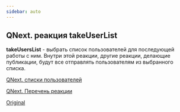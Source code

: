 ```yaml
---
sidebar: auto
---
```


## QNext. реакция takeUserList

**takeUsersList** - выбрать список пользователей для последующей работы с ним. Внутри этой реакции, другие реакции, делающие публикации, будут все отправлять пользователям из выбранного списка.



[QNext. списки пользователей](/docs-test/ph/admin/userlist-about)

[QNext. Перечень реакции](/docs-test/ph/reactions)

[Original](https://telegra.ph/QNext-admin-reaction-takeUserList-05-08)